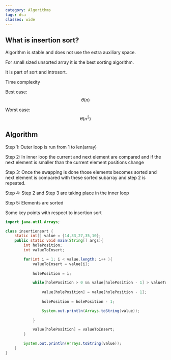 ```yaml
---
category: Algorithms
tags: dsa
classes: wide
---
```


## What is insertion sort?

Algorithm is stable and does not use the extra auxiliary space.

For small sized unsorted array it is the best sorting algorithm.

It is part of sort and introsort.

Time complexity

Best case: $$ \theta(n) $$

Worst case: $$ \theta(n^2) $$

## Algorithm

Step 1: Outer loop is run from 1 to len(array)

Step 2: In inner loop the current and next element are compared and if the next element is smaller than the current element positions change

Step 3: Once the swapping is done those elements becomes sorted and next element is compared with these sorted subarray and step 2 is repeated.

Step 4: Step 2 and Step 3 are taking place in the inner loop

Step 5: Elements are sorted

Some key points with respect to insertion sort

```java
import java.util.Arrays;

class insertionsort {
    static int[] value = {14,33,27,35,10};
    public static void main(String[] args){
        int holePosition;
        int valueToInsert;

        for(int i = 1; i < value.length; i++ ){
            valueToInsert = value[i];
            
            holePosition = i;

            while(holePosition > 0 && value[holePosition - 1] > valueToInsert){
                
                value[holePosition] = value[holePosition - 1];
                
                holePosition = holePosition - 1;

                System.out.println(Arrays.toString(value));
                
            }

            value[holePosition] = valueToInsert;
        }

        System.out.println(Arrays.toString(value));
    }    
}
```